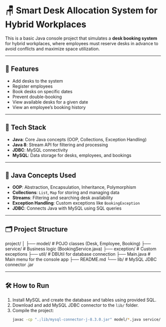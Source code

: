 # 🪑 Smart Desk Allocation System for Hybrid Workplaces

This is a basic Java console project that simulates a **desk booking system** for hybrid workplaces, where employees must reserve desks in advance to avoid conflicts and maximize space utilization.

---

## 🚀 Features

- Add desks to the system
- Register employees
- Book desks on specific dates
- Prevent double-booking
- View available desks for a given date
- View an employee’s booking history

---

## 🔧 Tech Stack

- **Java**: Core Java concepts (OOP, Collections, Exception Handling)
- **Java 8**: Stream API for filtering and processing
- **JDBC**: MySQL connectivity
- **MySQL**: Data storage for desks, employees, and bookings

---

## 🧠 Java Concepts Used

- **OOP**: Abstraction, Encapsulation, Inheritance, Polymorphism
- **Collections**: `List`, `Map` for storing and managing data
- **Streams**: Filtering and searching desk availability
- **Exception Handling**: Custom exceptions like `BookingException`
- **JDBC**: Connects Java with MySQL using SQL queries

---

## 🗂️ Project Structure

project/
│
├── model/ # POJO classes (Desk, Employee, Booking)
├── service/ # Business logic (BookingService.java)
├── exception/ # Custom exceptions
├── util/ # DBUtil for database connection
├── Main.java # Main menu for the console app
├── README.md
└── lib/ # MySQL JDBC connector .jar


---

## 🛠️ How to Run

1. Install MySQL and create the database and tables using provided SQL.
2. Download and add MySQL JDBC connector to the `lib/` folder.
3. Compile the project:
   ```bash
   javac -cp ".;lib/mysql-connector-j-8.3.0.jar" model/*.java service/*.java exception/*.java util/*.java Main.java
